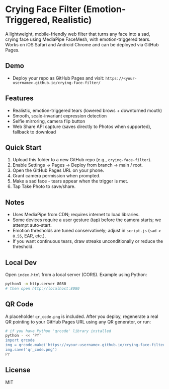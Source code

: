 # Crying Face Filter (Emotion-Triggered, Realistic)

A lightweight, mobile-friendly web filter that turns any face into a sad, crying face using MediaPipe FaceMesh, with emotion-triggered tears. Works on iOS Safari and Android Chrome and can be deployed via GitHub Pages.

## Demo
- Deploy your repo as GitHub Pages and visit: `https://<your-username>.github.io/crying-face-filter/`

## Features
- Realistic, emotion-triggered tears (lowered brows + downturned mouth)
- Smooth, scale-invariant expression detection
- Selfie mirroring, camera flip button
- Web Share API capture (saves directly to Photos when supported), fallback to download

## Quick Start
1. Upload this folder to a new GitHub repo (e.g., `crying-face-filter`).
2. Enable Settings -> Pages -> Deploy from branch -> main / root.
3. Open the GitHub Pages URL on your phone.
4. Grant camera permission when prompted.
5. Make a sad face - tears appear when the trigger is met.
6. Tap Take Photo to save/share.

## Notes
- Uses MediaPipe from CDN; requires internet to load libraries.
- Some devices require a user gesture (tap) before the camera starts; we attempt auto-start.
- Emotion thresholds are tuned conservatively; adjust in `script.js` (`sad > 0.55`, EAR, etc.).
- If you want continuous tears, draw streaks unconditionally or reduce the threshold.

## Local Dev
Open `index.html` from a local server (CORS). Example using Python:
```bash
python3 -m http.server 8080
# then open http://localhost:8080
```

## QR Code
A placeholder `qr_code.png` is included. After you deploy, regenerate a real QR pointing to your GitHub Pages URL using any QR generator, or run:
```bash
# if you have Python 'qrcode' library installed
python - << 'PY'
import qrcode
img = qrcode.make('https://<your-username>.github.io/crying-face-filter/')
img.save('qr_code.png')
PY
```

## License
MIT
